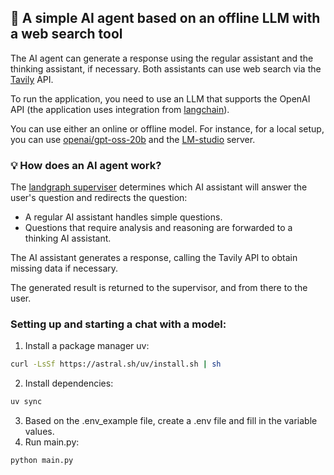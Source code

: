 ## 🤖 A simple AI agent based on an offline LLM with a web search tool

The AI agent can generate a response using the regular assistant and the thinking assistant, if necessary. Both assistants can use web search via the [Tavily](https://app.tavily.com/home) API.

To run the application, you need to use an LLM that supports the OpenAI API (the application uses integration from [langchain](https://python.langchain.com/docs/integrations/llms/openai/)).

You can use either an online or offline model. For instance, for a local setup, you can use [openai/gpt-oss-20b](https://huggingface.co/openai/gpt-oss-120b) and the [LM-studio](https://lmstudio.ai/docs/app) server.

### 💡 How does an AI agent work?
The [landgraph superviser](https://github.com/langchain-ai/langgraph-supervisor-py) determines which AI assistant will answer the user's question and redirects the question:
- A regular AI assistant handles simple questions. 
- Questions that require analysis and reasoning are forwarded to a thinking AI assistant.

The AI assistant generates a response, calling the Tavily API to obtain missing data if necessary. 

The generated result is returned to the supervisor, and from there to the user.


### Setting up and starting a chat with a model:
1. Install a package manager uv:
```bash
curl -LsSf https://astral.sh/uv/install.sh | sh
```
2. Install dependencies:
```bash
uv sync
```
3. Based on the .env_example file, create a .env file and fill in the variable values.
4. Run main.py:
```bash
python main.py
```
